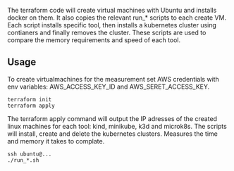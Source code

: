

The terraform code will create virtual machines with Ubuntu and installs docker on them. It also copies the relevant run_\* scripts to each create VM.
Each script installs specific tool, then installs a kubernetes cluster using contianers and finally removes the cluster.
These scripts are used to compare the memory requirements and speed of each tool.

## Usage
To create virtualmachines for the measurement set AWS credentials with env variables: AWS_ACCESS_KEY_ID and AWS_SERET_ACCESS_KEY.

```
terraform init
terraform apply
```

The terraform apply command will output the IP adresses of the created linux machines for each tool: kind, minikube, k3d and microk8s.
The scripts will install, create and delete the kubernetes clusters. Measures the time and memory it takes to complate.

```
ssh ubuntu@...
./run_*.sh
```

